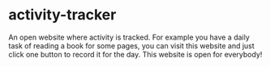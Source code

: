# activity-tracker
An open website where activity is tracked. For example you have a daily task of reading a book for some pages, you can visit this website and just click one button to record it for the day. This website is open for everybody!
